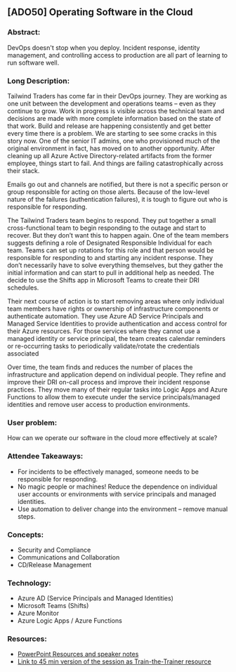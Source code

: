 ## [ADO50] Operating Software in the Cloud


### **Abstract:**
DevOps doesn't stop when you deploy. Incident response, identity management, and controlling access to production are all part of learning to run software well.

### **Long Description:**

Tailwind Traders has come far in their DevOps journey. They are working as one unit between the development and operations teams – even as they continue to grow. Work in progress is visible across the technical team and decisions are made with more complete information based on the state of that work. Build and release are happening consistently and get better every time there is a problem. We are starting to see some cracks in this story now. One of the senior IT admins, one who provisioned much of the original environment in fact, has moved on to another opportunity. After cleaning up all Azure Active Directory-related artifacts from the former employee, things start to fail. And things are failing catastrophically across their stack. 

Emails go out and channels are notified, but there is not a specific person or group responsible for acting on those alerts. Because of the low-level nature of the failures (authentication failures), it is tough to figure out who is responsible for responding. 

The Tailwind Traders team begins to respond. They put together a small cross-functional team to begin responding to the outage and start to recover. But they don’t want this to happen again. One of the team members suggests defining a role of Designated Responsible Individual for each team. Teams can set up rotations for this role and that person would be responsible for responding to and starting any incident response. They don’t necessarily have to solve everything themselves, but they gather the initial information and can start to pull in additional help as needed. The decide to use the Shifts app in Microsoft Teams to create their DRI schedules. 

Their next course of action is to start removing areas where only individual team members have rights or ownership of infrastructure components or authenticate automation. They use Azure AD Service Principals and Managed Service Identities to provide authentication and access control for their Azure resources. For those services where they cannot use a managed identity or service principal, the team creates calendar reminders or re-occurring tasks to periodically validate/rotate the credentials associated 

Over time, the team finds and reduces the number of places the infrastructure and application depend on individual people. They refine and improve their DRI on-call process and improve their incident response practices. They move many of their regular tasks into Logic Apps and Azure Functions to allow them to execute under the service principals/managed identities and remove user access to production environments. 

### **User problem:** 

How can we operate our software in the cloud more effectively at scale? 

### **Attendee Takeaways:**
* For incidents to be effectively managed, someone needs to be responsible for responding. 
* No magic people or machines! Reduce the dependence on individual user accounts or environments with service principals and managed identities. 
* Use automation to deliver change into the environment – remove manual steps. 

### **Concepts:**
* Security and Compliance 
* Communications and Collaboration 
* CD/Release Management 

### **Technology:**
* Azure AD (Service Principals and Managed Identities) 
* Microsoft Teams (Shifts) 
* Azure Monitor 
* Azure Logic Apps / Azure Functions 

### **Resources:**
* [PowerPoint Resources and speaker notes]()
* [Link to 45 min version of the session as Train-the-Trainer resource]()